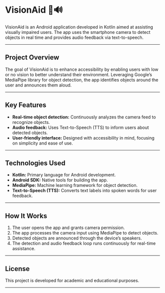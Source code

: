 # VisionAid 📱🔊

VisionAid is an Android application developed in Kotlin aimed at assisting visually impaired users. The app uses the smartphone camera to detect objects in real time and provides audio feedback via text-to-speech.

---

## Project Overview

The goal of VisionAid is to enhance accessibility by enabling users with low or no vision to better understand their environment. Leveraging Google’s MediaPipe library for object detection, the app identifies objects around the user and announces them aloud.

---

## Key Features

- **Real-time object detection:** Continuously analyzes the camera feed to recognize objects.  
- **Audio feedback:** Uses Text-to-Speech (TTS) to inform users about detected objects.  
- **User-friendly interface:** Designed with accessibility in mind, focusing on simplicity and ease of use.

---

## Technologies Used

- **Kotlin:** Primary language for Android development.  
- **Android SDK:** Native tools for building the app.  
- **MediaPipe:** Machine learning framework for object detection.  
- **Text-to-Speech (TTS):** Converts text labels into spoken words for user feedback.

---

## How It Works

1. The user opens the app and grants camera permission.  
2. The app processes the camera input using MediaPipe to detect objects.  
3. Detected objects are announced through the device’s speakers.  
4. The detection and audio feedback loop runs continuously for real-time assistance.

---

## License

This project is developed for academic and educational purposes.

---
